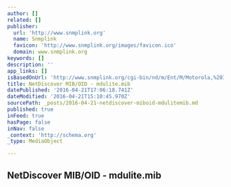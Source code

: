 ```yaml
---
author: []
related: []
publisher:
  url: 'http://www.snmplink.org'
  name: Snmplink
  favicon: 'http://www.snmplink.org/images/favicon.ico'
  domain: www.snmplink.org
keywords: []
description: ''
app_links: []
isBasedOnUrl: 'http://www.snmplink.org/cgi-bin/nd/m/Ent/M/Motorola,%20Inc/[E.]%20Tut%20Systems,%20Inc/[E.]%20Tut%20Systems,%20Inc/Expresso%20Family/Expresso%20MDULite-LR/v1.3.1/mdulite.mib'
title: NetDiscover MIB/OID - mdulite.mib
datePublished: '2016-04-21T17:06:18.741Z'
dateModified: '2016-04-21T15:10:45.970Z'
sourcePath: _posts/2016-04-21-netdiscover-miboid-mdulitemib.md
published: true
inFeed: true
hasPage: false
inNav: false
_context: 'http://schema.org'
_type: MediaObject

---
```

<article style=""><h1>NetDiscover MIB/OID - mdulite.mib</h1></article>